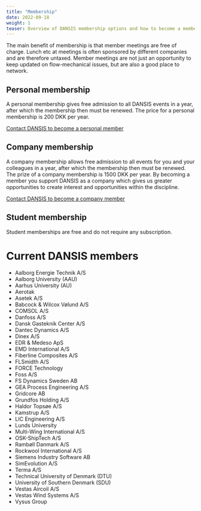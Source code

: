 ```yaml
---
title: "Membership"
date: 2022-09-18
weight: 1
teaser: Overview of DANSIS membership options and how to become a member.
---
```


The main benefit of membership is that member meetings are free of charge. Lunch etc at meetings is often sponsored by different companies and are therefore untaxed. Member meetings are not just an opportunity to keep updated on flow-mechanical issues, but are also a good place to network.

## Personal membership
A personal membership gives free admission to all DANSIS events in a year, after which the membership then must be renewed. The price for a personal membership is 200 DKK per year.

[Contact DANSIS to become a personal member](/contact/)

## Company membership
A company membership allows free admission to all events for you and your colleagues in a year, after which the membership then must be renewed. The prize of a company membership is 1500 DKK per year. By becoming a member you support DANSIS as a company which gives us greater opportunities to create interest and opportunities within the discipline.

[Contact DANSIS to become a company member](/contact/)

## Student membership
Student memberships are free and do not require any subscription.

# Current DANSIS members
- Aalborg Energie Technik A/S
- Aalborg University (AAU)
- Aarhus University (AU)
- Aerotak
- Asetek A/S
- Babcock & Wilcox Vølund A/S
- COMSOL A/S
- Danfoss A/S
- Dansk Gasteknik Center A/S
- Dantec Dynamics A/S
- Dinex A/S
- EDR & Medeso ApS 
- EMD International A/S
- Fiberline Composites A/S
- FLSmidth A/S
- FORCE Technology
- Foss A/S
- FS Dynamics Sweden AB
- GEA Process Engineering A/S
- Gridcore AB
- Grundfos Holding A/S
- Haldor Topsøe A/S
- Kamstrup A/S
- LIC Engineering A/S
- Lunds University
- Multi-Wing International A/S
- OSK-ShipTech A/S
- Rambøll Danmark A/S
- Rockwool International A/S
- Siemens Industry Software AB
- SimEvolution A/S
- Terma A/S
- Technical University of Denmark (DTU)
- University of Southern Denmark (SDU)
- Vestas Aircoil A/S
- Vestas Wind Systems A/S
- Vysus Group